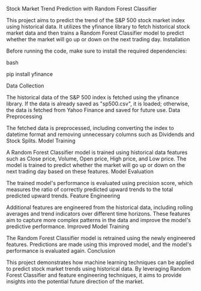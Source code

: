 Stock Market Trend Prediction with Random Forest Classifier

This project aims to predict the trend of the S&P 500 stock market index using historical data. It utilizes the yfinance library to fetch historical stock market data and then trains a Random Forest Classifier model to predict whether the market will go up or down on the next trading day.
Installation

Before running the code, make sure to install the required dependencies:

bash

pip install yfinance

Data Collection

The historical data of the S&P 500 index is fetched using the yfinance library. If the data is already saved as "sp500.csv", it is loaded; otherwise, the data is fetched from Yahoo Finance and saved for future use.
Data Preprocessing

The fetched data is preprocessed, including converting the index to datetime format and removing unnecessary columns such as Dividends and Stock Splits.
Model Training

A Random Forest Classifier model is trained using historical data features such as Close price, Volume, Open price, High price, and Low price. The model is trained to predict whether the market will go up or down on the next trading day based on these features.
Model Evaluation

The trained model's performance is evaluated using precision score, which measures the ratio of correctly predicted upward trends to the total predicted upward trends.
Feature Engineering

Additional features are engineered from the historical data, including rolling averages and trend indicators over different time horizons. These features aim to capture more complex patterns in the data and improve the model's predictive performance.
Improved Model Training

The Random Forest Classifier model is retrained using the newly engineered features. Predictions are made using this improved model, and the model's performance is evaluated again.
Conclusion

This project demonstrates how machine learning techniques can be applied to predict stock market trends using historical data. By leveraging Random Forest Classifier and feature engineering techniques, it aims to provide insights into the potential future direction of the market.
